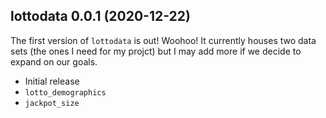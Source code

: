 ## lottodata 0.0.1 (2020-12-22)

The first version of `lottodata` is out! Woohoo! It currently houses two data sets (the ones I need for my projct) but I may add more if we decide to expand on our goals.

* Initial release
* `lotto_demographics`
* `jackpot_size`
